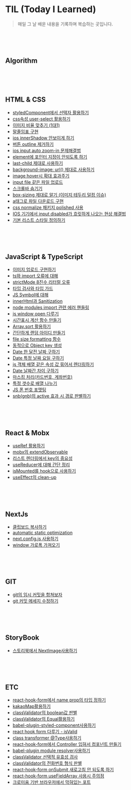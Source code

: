 # TIL (Today I Learned)

> 매일 그 날 배운 내용을 기록하며 복습하는 곳입니다.   
   
<br>
<br>
<br>

## Algorithm



<br>
<br>
<br>

## HTML & CSS
+ [styledComponent에서 선택자 활용하기](./HtmlCss/styledComponentSelector.md)
+ [css속성 user-select 활용하기](./HtmlCss/userSelect.md)
+ [이미지 비율 맞추기 (1대1)](./HtmlCss/imageRatio.md)
+ [말줄임표 구현](./HtmlCss/ellipsis.md)
+ [ios innerShadow 안보이게 하기](./HtmlCss/inputInnerShadow.md)
+ [버튼 outline 제거하기](./HtmlCss/buttonOutline.md)
+ [ios input auto zoom-in 문제해결법](./HtmlCss/iosInputZoom.md)
+ [element에 포인터 지정이 안되도록 하기](./HtmlCss/pointerEvent.md)
+ [last-child 제대로 사용하기](./HtmlCss/lastChild.md)
+ [background-image: url() 제대로 사용하기](./HtmlCss/bgImageUrl.md)
+ [image hover시 확대 효과주기](./HtmlCss/imageHoverEnlarge.md)
+ [input file 같은 파일 업로드](./HtmlCss/inputSameFileUp.md)
+ [스크롤바 숨기기](./HtmlCss/hideScrollbar.md)
+ [box-sizing 제대로 알기 (이미지 테두리 덜컹 이슈)](./HtmlCss/boxSizing.md)
+ [a태그로 파일 다운로드 구현](./HtmlCss/aTagDownload.md)
+ [css normalize 패키지 polished 사용](./HtmlCss/normalize.md)
+ [IOS 기기에서 input disabled가 흐릿하게 나오는 현상 해결법](./HtmlCss/iosHandleInputDisable.md)
+ [기본 리스트 스타일 정의하기](./HtmlCss/listTagCss.md)



<br>
<br>
<br>

## JavaScript & TypeScript
+ [이미지 업로드 구현하기](./JavaScript&TypeScript/imgUpload.md)
+ [ts와 import 오류에 대해](./JavaScript&TypeScript/importMethods.md)
+ [strictMode 8진수 리터럴 오류](./JavaScript&TypeScript/strictModeOctal.md)
+ [타입 검사와 타입 가드](./JavaScript&TypeScript/typeCheck.md)
+ [JS Symbol에 대해](./JavaScript&TypeScript/symbol.md)
+ [innerHtml과 Sanitization](./JavaScript&TypeScript/sanitization.md)
+ [node modules import 관련 에러 핸들링](./JavaScript&TypeScript/moduleImportError.md)
+ [js window open 다루기](./JavaScript&TypeScript/windowOpen.md)
+ [시간표시 계산 함수 만들기](./JavaScript&TypeScript/displayTime.md)
+ [Array.sort 활용하기](./JavaScript&TypeScript/arraySort.md)
+ [간단하게 랜덤 아이디 만들기](./JavaScript&TypeScript/makeRandomId.md)
+ [file size formatting 함수](./JavaScript&TypeScript/fileSizeFormatter.md)
+ [동적으로 Object key 생성](./JavaScript&TypeScript/makeDynamicObjectKey.md)
+ [Date 한 달전 날짜 구하기](./JavaScript&TypeScript/getMonthAgo.md)
+ [Date 특정 날짜 요일 구하기](./JavaScript&TypeScript/getWhatDay.md)
+ [js 객체 배열 같은 속성 값 묶어서 렌더링하기](./JavaScript&TypeScript/jsMapSamePropArray.md)
+ [Date 날짜간 차이 구하기](./JavaScript&TypeScript/getDateDiff.md)
+ [마스킹 처리(카드번호, 계좌번호)](./JavaScript&TypeScript/maskingFunc.md)
+ [특정 갯수로 배열 나누기 ](./JavaScript&TypeScript/divideArray.md)
+ [JS 폰 번호 포맷팅 ](./JavaScript&TypeScript/phoneNumFormatting.md)
+ [snb(gnb)의 active 효과 시 경로 판별하기 ](./JavaScript&TypeScript/activeHref.md)




<br>
<br>
<br>

## React & Mobx
+ [useRef 활용하기](./React&Mobx/usingUseRef.md)
+ [mobx의 extendObservable](./React&Mobx/extendObservable.md)
+ [리스트 렌더링에서 key의 중요성](./React&Mobx/usingKey.md)
+ [useReducer에 대해 간단 정리](./React&Mobx/useReducer.md)
+ [isMounted를 hook으로 사용하기](./React&Mobx/hookIsMounted.md)
+ [useEffect의 clean-up](./React&Mobx/cleanUp.md)


<br>
<br>
<br>

## NextJs
+ [클립보드 복사하기](./NextJs/clipboardCopy.md)
+ [automatic static optimization](./NextJs/aso.md)
+ [next.config.js 사용하기](./NextJs/nextConfig.md)
+ [window 가로폭 가져오기](./NextJs/getWindowWidth.md)



<br>
<br>
<br>

## GIT

+ [git의 임시 커밋을 합쳐보자](./Git/mergeCommit.md)
+ [git 커밋 메세지 수정하기](./Git/changeCommitMsg.md)


<br>
<br>
<br>

## StoryBook

+ [스토리북에서 NextImage사용하기](./Storybook/usingNextImage.md)


<br>
<br>
<br>

## ETC
+ [react-hook-form에서 name prop의 타입 정하기](./Etc/reactHookFormNameType.md)
+ [kakaoMap활용하기](./Etc/kakaoMap.md)
+ [classValidator의 boolean값 판별](./Etc/transIsBoolean.md)
+ [classValidator의 Equal활용하기](./Etc/cvEqual.md)
+ [babel-plugin-styled-component사용하기](./Etc/babelPluginSC.md)
+ [react hook form 다루기 - isValid](./Etc/rhkIsValid.md)
+ [class transformer @Type사용하기](./Etc/classTransFormerType.md)
+ [react-hook-form에서 Controller 입혀서 컴포넌트 만들기](./Etc/rhkControllerableComponent.md)
+ [babel-plugin module resolver사용하기](./Etc/bpModuleResolver.md)
+ [classValidator 선택적 유효성 검사](./Etc/cvValidateIf.md)
+ [classValidator의 전화번호 형식 판별](./Etc/cvIsPhoneNumber.md)
+ [react-hook-form onSubmit 새로고침 안 되도록 하기](./Etc/rhfOnSubmit.md)
+ [react-hook-form useFieldArray 사용시 주의점](./Etc/rhfUseFieldArray.md)
+ [크로미움 기반 브라우저에서 막혀있는 포트](./Etc/unavailablePort.md)


